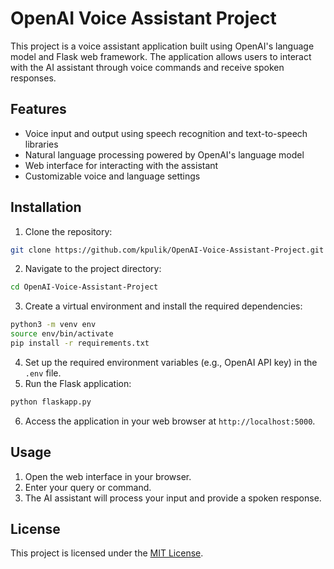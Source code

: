 # OpenAI Voice Assistant Project

This project is a voice assistant application built using OpenAI's language model and Flask web framework. The application allows users to interact with the AI assistant through voice commands and receive spoken responses.

## Features

- Voice input and output using speech recognition and text-to-speech libraries
- Natural language processing powered by OpenAI's language model
- Web interface for interacting with the assistant
- Customizable voice and language settings

## Installation

1. Clone the repository:

```bash
git clone https://github.com/kpulik/OpenAI-Voice-Assistant-Project.git
```

2. Navigate to the project directory:

```bash
cd OpenAI-Voice-Assistant-Project
```

3. Create a virtual environment and install the required dependencies:

```bash
python3 -m venv env
source env/bin/activate
pip install -r requirements.txt
```

4. Set up the required environment variables (e.g., OpenAI API key) in the `.env` file.
5. Run the Flask application:

```bash
python flaskapp.py
```

6. Access the application in your web browser at `http://localhost:5000`.

## Usage

1. Open the web interface in your browser.
2. Enter your query or command.
3. The AI assistant will process your input and provide a spoken response.

## License

This project is licensed under the [MIT License](vscode-webview://1pif9kukctlmpbn2v4j032g5nagfpt8u0o84v9ujd173ostqfr7g/index.html?id=bffdd9a0-70e3-46d6-91be-54a13638bd71&origin=cef2463c-8db9-4ab6-b52e-aa8fea7ff9f6&swVersion=4&extensionId=sourcegraph.cody-ai&platform=electron&vscode-resource-base-authority=vscode-resource.vscode-cdn.net&parentOrigin=vscode-file%3A%2F%2Fvscode-app).
